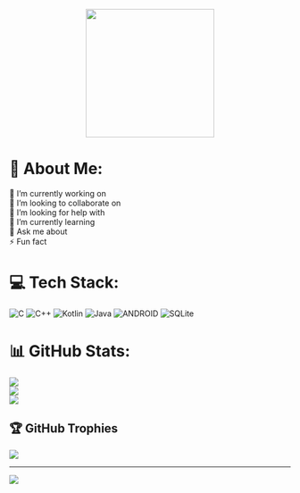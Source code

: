 <p align="center">
  <img src="https://miro.medium.com/max/2048/1*OohqW5DGh9CQS4hLY5FXzA.png" height="230"/>
</p>

# 💫 About Me:
🔭 I’m currently working on<br>👯 I’m looking to collaborate on<br>🤝 I’m looking for help with<br>🌱 I’m currently learning<br>💬 Ask me about<br>⚡ Fun fact


# 💻 Tech Stack:
![C](https://img.shields.io/badge/c-%2300599C.svg?style=flat&logo=c&logoColor=white) ![C++](https://img.shields.io/badge/c++-%2300599C.svg?style=flat&logo=c%2B%2B&logoColor=white) ![Kotlin](https://img.shields.io/badge/kotlin-%230095D5.svg?style=flat&logo=kotlin&logoColor=white) ![Java](https://img.shields.io/badge/java-%23ED8B00.svg?style=flat&logo=java&logoColor=white) ![ANDROID](https://img.shields.io/badge/android-%2320232a.svg?style=flat&logo=android&logoColor=%a4c639) ![SQLite](https://img.shields.io/badge/sqlite-%2307405e.svg?style=flat&logo=sqlite&logoColor=white)
# 📊 GitHub Stats:
![](https://github-readme-stats.vercel.app/api?username=MeetDhokariya&theme=onedark&hide_border=false&include_all_commits=false&count_private=false)<br/>
![](https://github-readme-streak-stats.herokuapp.com/?user=MeetDhokariya&theme=onedark&hide_border=false)<br/>
![](https://github-readme-stats.vercel.app/api/top-langs/?username=MeetDhokariya&theme=onedark&hide_border=false&include_all_commits=false&count_private=false&layout=compact)

## 🏆 GitHub Trophies
![](https://github-profile-trophy.vercel.app/?username=MeetDhokariya&theme=onestar&no-frame=false&no-bg=true&margin-w=4)

---
[![](https://visitcount.itsvg.in/api?id=MeetDhokariya&icon=8&color=1)](https://visitcount.itsvg.in)

<!-- Proudly created with GPRM ( https://gprm.itsvg.in ) -->
